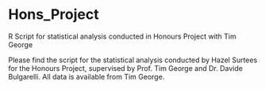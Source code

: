 # Hons_Project
R Script for statistical analysis conducted in Honours Project with Tim George

Please find the script for the statistical analysis conducted by Hazel Surtees for the Honours Project, supervised by Prof. Tim George and Dr. Davide Bulgarelli. All data is available from Tim George.
